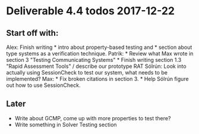 Deliverable 4.4 todos 2017-12-22
========================================
Start off with:
-----------------
Alex: Finish writing
      * intro about property-based testing and
      * section about type systems as a verification technique.
Patrik: 
      * Review what Max wrote in section 3 "Testing Communicating Systems"
      * Finish writing section 1.3 "Rapid Assessment Tools" / describe our prototype RAT
Sólrún: Look into actually using SessionCheck to test our system, what needs to be implemented?
Max: 
      * Fix broken citations in section 3.
      * Help Sólrún figure out how to use SessionCheck.

Later
------
* Write about GCMP, come up with more properties to test there?
* Write something in Solver Testing section
